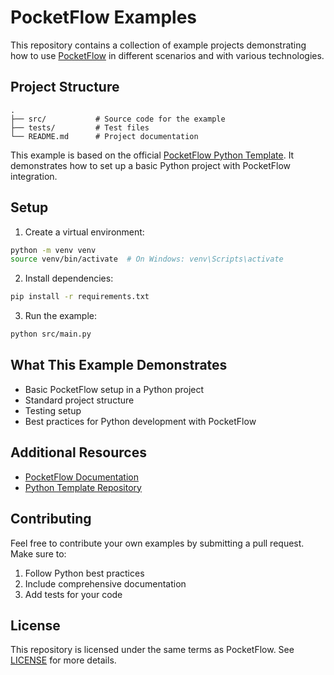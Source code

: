 # PocketFlow Examples

This repository contains a collection of example projects demonstrating how to use [PocketFlow](https://github.com/The-Pocket/PocketFlow) in different scenarios and with various technologies.

## Project Structure

```
.
├── src/           # Source code for the example
├── tests/         # Test files
└── README.md      # Project documentation
```

This example is based on the official [PocketFlow Python Template](https://github.com/The-Pocket/PocketFlow-Template-Python). It demonstrates how to set up a basic Python project with PocketFlow integration.

## Setup

1. Create a virtual environment:
```bash
python -m venv venv
source venv/bin/activate  # On Windows: venv\Scripts\activate
```

2. Install dependencies:
```bash
pip install -r requirements.txt
```

3. Run the example:
```bash
python src/main.py
```

## What This Example Demonstrates

- Basic PocketFlow setup in a Python project
- Standard project structure
- Testing setup
- Best practices for Python development with PocketFlow

## Additional Resources

- [PocketFlow Documentation](https://github.com/The-Pocket/PocketFlow)
- [Python Template Repository](https://github.com/The-Pocket/PocketFlow-Template-Python)

## Contributing

Feel free to contribute your own examples by submitting a pull request. Make sure to:
1. Follow Python best practices
2. Include comprehensive documentation
3. Add tests for your code

## License

This repository is licensed under the same terms as PocketFlow. See [LICENSE](LICENSE) for more details. 